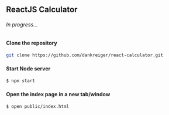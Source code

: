 ## ReactJS Calculator

###### In progress...

#### Clone the repository
  ```bash
  git clone https://github.com/dankreiger/react-calculator.git
  ```

#### Start Node server
  ```bash
  $ npm start
  ```

#### Open the index page in a new tab/window
  ```bash
  $ open public/index.html
  ```
